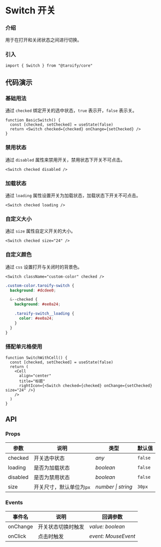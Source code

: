 # Switch 开关

### 介绍

用于在打开和关闭状态之间进行切换。

### 引入

```tsx
import { Switch } from "@taroify/core"
```

## 代码演示

### 基础用法

通过 `checked` 绑定开关的选中状态，`true` 表示开，`false` 表示关。

```tsx
function BasicSwitch() {
  const [checked, setChecked] = useState(false)
  return <Switch checked={checked} onChange={setChecked} />
}
```

### 禁用状态

通过 `disabled` 属性来禁用开关，禁用状态下开关不可点击。

```tsx
<Switch checked disabled />
```

### 加载状态

通过 `loading` 属性设置开关为加载状态，加载状态下开关不可点击。

```tsx
<Switch checked loading />
```

### 自定义大小

通过 `size` 属性自定义开关的大小。

```tsx
<Switch checked size="24" />
```

### 自定义颜色

通过 `css` 设置打开与关闭时的背景色。

```tsx
<Switch className="custom-color" checked />
```

```scss
.custom-color.taroify-switch {
  background: #dcdee0;

  &--checked {
    background: #ee0a24;

    .taroify-switch__loading {
      color: #ee0a24;
    }
  }
}
```

### 搭配单元格使用

```tsx
function SwitchWithCell() {
  const [checked, setChecked] = useState(false)
  return (
    <Cell
      align="center"
      title="标题"
      rightIcon={<Switch checked={checked} onChange={setChecked} size="24" />}
    />
  )
}
```

## API

### Props

| 参数           | 说明                     | 类型               | 默认值    |
| -------------- | ------------------------ | ------------------ | --------- |
| checked        | 开关选中状态             | _any_              | `false`   |
| loading        | 是否为加载状态           | _boolean_          | `false`   |
| disabled       | 是否为禁用状态           | _boolean_          | `false`   |
| size           | 开关尺寸，默认单位为`px` | _number \| string_ | `30px`    |

### Events

| 事件名 | 说明               | 回调参数            |
| ------ | ------------------ | ------------------- |
| onChange | 开关状态切换时触发 | _value: boolean_        |
| onClick  | 点击时触发         | _event: MouseEvent_ |
